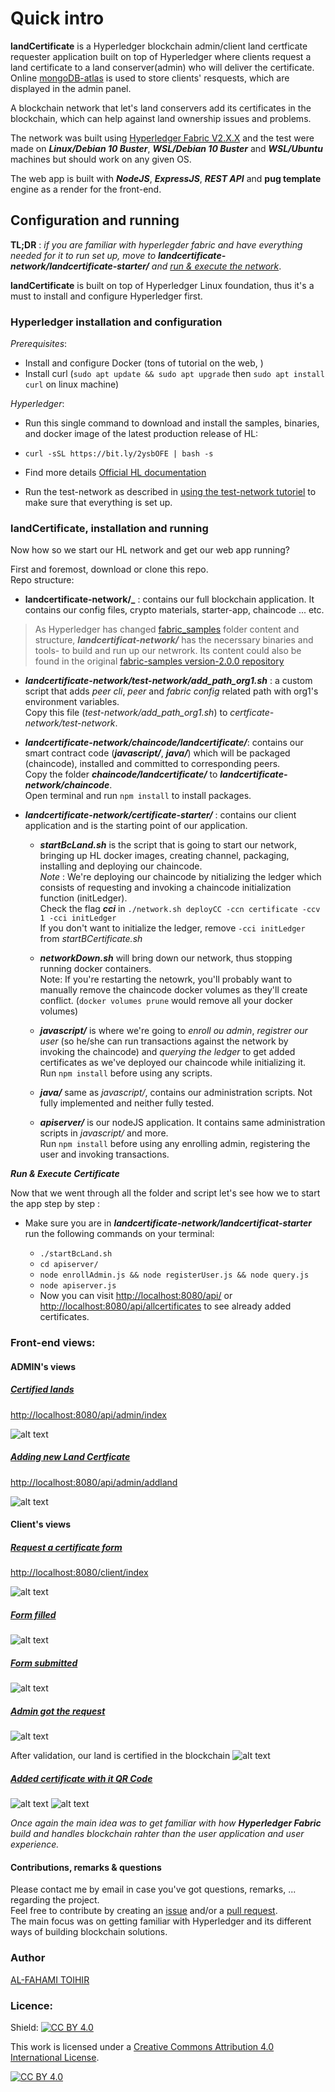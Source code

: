 # Quick intro

**landCertificate** is a Hyperledger blockchain admin/client land certficate requester application built on top of Hyperledger where clients request a land certificate to a land conserver(admin) who will deliver the certificate. Online [mongoDB-atlas](https://www.mongodb.com/products/platform/atlas-database) is used to store clients' resquests, which are displayed in the admin panel.

A blockchain network that let's land conservers add its certificates in the blockchain, which can help against land ownership issues and problems.

The network was built using [Hyperledger Fabric V2.X.X](https://www.hyperledger.org/use/fabric) and the test were made on **_Linux/Debian 10 Buster_**, **_WSL/Debian 10 Buster_** and **_WSL/Ubuntu_** machines but should work on any given OS.
 
The web app is built with **_NodeJS_**, **_ExpressJS_**, **_REST API_** and **pug template** engine as a render for the front-end.

## Configuration and running

**TL;DR** : _if you are familiar with hyperlegder fabric and have everything needed for it to run set up, move to _**landcertificate-network/landcertificate-starter/**_ and [run & execute the network](#commands-execute)_.


**landCertificate** is built on top of Hyperledger Linux foundation, thus it's a must to install and configure Hyperledger first.

### Hyperledger installation and configuration

*Prerequisites*:
  - Install and configure Docker (tons of tutorial on the web, )
  - Install curl (`sudo apt update && sudo apt upgrade` then `sudo apt install curl` on linux machine)

*Hyperledger*:
  - Run this single command to download and install the samples, binaries, and docker image of the latest production release of HL:

  - `curl -sSL https://bit.ly/2ysbOFE | bash -s`
  - Find more details [Official HL documentation](https://hyperledger-fabric.readthedocs.io/en/release-2.2/install.html)
  - Run the test-network as described in [using the test-network tutoriel](https://hyperledger-fabric.readthedocs.io/en/release-2.2/test_network.html) to make sure that everything is set up.

### landCertificate, installation and running
Now how so we start our HL network and get our web app running?

First and foremost, download or clone this repo.\
Repo structure:
   - **landcertificate-network/_** : contains our full blockchain application. It contains our config files, crypto materials, starter-app, chaincode ... etc.
  <blockquote>
  
  As Hyperledger has changed [fabric_samples](https://github.com/hyperledger/fabric-samples) folder content and structure, _**landcertificat-network/**_ has the necerssary binaries and tools- to build and run up our netwrork. Its content could also be found in the original [fabric-samples version-2.0.0 repository](https://github.com/hyperledger/fabric-samples/releases/tag/v2.0.0-beta)
  </blockquote>
  
  - **_landcertificate-network/test-network/add_path_org1.sh_** : 
  a custom script that adds *peer cli*, *peer* and *fabric config* related path with org1's environment variables.\
  Copy this file (_test-network/add_path_org1.sh_) to *certficate-network/test-network*.

  - **_landcertificate-network/chaincode/landcertificate/_**: contains our smart contract code (**_javascript/_**, **_java/_**) which will be packaged (chaincode), installed and committed to corresponding peers.\
  Copy the folder **_chaincode/landcertificate/_** to **_landcertificate-network/chaincode_**.\
  Open terminal and run `npm install` to install packages. 
  
  - **_landcertificate-network/certificate-starter/_** : contains our client application and is the starting point of our application.
    * **_startBcLand.sh_** is the script that is going to start our network, bringing up HL docker images, creating channel, packaging, installing and deploying our chaincode.\
    *Note* : We're deploying our chaincode by nitializing the ledger which consists of requesting and invoking a chaincode initialization function (initLedger).\
    Check the flag **_cci_** in `./network.sh deployCC -ccn certificate -ccv 1 -cci initLedger`\
    If you don't want to initialize the ledger, remove `-cci initLedger` from _startBCertificate.sh_

    * **_networkDown.sh_** will bring down our network, thus stopping running docker containers.\
    Note: If you're restarting the netowrk, you'll probably want to manually remove the chaincode docker volumes as they'll create conflict. (`docker volumes prune` would remove all your docker volumes)

    * **_javascript/_** is where we're going to *enroll ou admin*, *registrer our user* (so he/she can run transactions against the network by invoking the chaincode) and *querying the ledger* to get added certificates as we've deployed our chaincode while initializing it.\
    Run `npm install` before using any scripts. 

    * **_java/_** same as *javascript/*, contains our administration scripts.
    Not fully implemented and neither fully tested.

    * **_apiserver/_** is our nodeJS application. It contains same administration scripts in *javascript/* and more.\
    Run `npm install` before using any enrolling admin, registering the user and invoking transactions.
    
<a name name="#commands-execute">_**Run & Execute Certificate**_</a>

Now that we went through all the folder and script let's see how we to start the app step by step :
  - Make sure you are in _**landcertificate-network/landcertificat-starter**_ run the following commands on your terminal:
    
    * `./startBcLand.sh` 
    * `cd apiserver/` 
    * `node enrollAdmin.js && node registerUser.js && node query.js`
    * `node apiserver.js` 
    * Now you can visit [http://localhost:8080/api/](http://localhost:8080/api/) or [http://localhost:8080/api/allcertificates](http://localhost:8080/api/allcertificates) to see already added certificates.

  ### Front-end views:

  #### ADMIN's views

  ##### <u>Certified lands</u>
  [http://localhost:8080/api/admin/index](http://localhost:8080/api/allcertificates)

  ![alt text](screenshots/admin_all_certificates.png "Add new land form")

##### <u>Adding new Land Certficate</u>

  [http://localhost:8080/api/admin/addland](http://localhost:8080/api/allcertificates)

![alt text](screenshots/admin_addland.png "Add new land form")


#### Client's views

  ##### <u>Request a certificate form</u>
  [http://localhost:8080/client/index](http://localhost:8080/api/allcertificates)

  ![alt text](screenshots/client_index.png "Client home page")

##### <u>Form filled</u>
![alt text](screenshots/client_req_filled.png "Client home page")

##### <u>Form submitted</u>
![alt text](screenshots/client_req_sent.png "Client home page")

##### <u>Admin got the request</u>
![alt text](screenshots/admin_addland_filled.png "Client home page")

After validation, our land is certified in the blockchain
![alt text](screenshots/admin_all_certificates_w_newly_entered.png "Client home page")

##### <u>Added certificate with it QR Code</u>

![alt text](screenshots/land_detail1.png "Client home page")
![alt text](screenshots/land_detail2.png "Client home page")



<cite>Once again the main idea was to get familiar with how **Hyperledger Fabric** build and handles blockchain rahter than the user application and user experience.</cite>

#### Contributions, remarks & questions
Please contact me by email in case you've got questions, remarks, ... regarding the project.\
Feel free to contribute by creating an [issue](https://github.com/alfahami/bcertificate/issues/new) and/or a [pull request](https://github.com/alfahami/bcertificate/pulls). \
The main focus was on getting familiar with Hyperledger and its different ways of building blockchain solutions. 


### Author
 [AL-FAHAMI TOIHIR](https://alfahami.github.io/ "Resume and protfolio page")
 
 ### Licence: 
Shield: [![CC BY 4.0][cc-by-shield]][cc-by]

This work is licensed under a
[Creative Commons Attribution 4.0 International License][cc-by].

[![CC BY 4.0][cc-by-image]][cc-by]

[cc-by]: http://creativecommons.org/licenses/by/4.0/
[cc-by-image]: https://i.creativecommons.org/l/by/4.0/88x31.png
[cc-by-shield]: https://img.shields.io/badge/License-CC%20BY%204.0-lightgrey.svg
